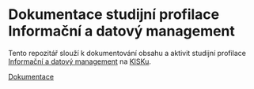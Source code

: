 # Dokumentace studijní profilace Informační a datový management

Tento repozitář slouží k dokumentování obsahu a aktivit studijní profilace [Informační a datový management](http://kisk.cz/cs/co-resime/informacni-a-datovy-management) na [KISKu](http://kisk.cz).

[Dokumentace](/cs/)
